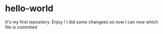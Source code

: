 # hello-world
It's my first repository. Enjoy ! 
I did some changees so now I can now which file is commited
